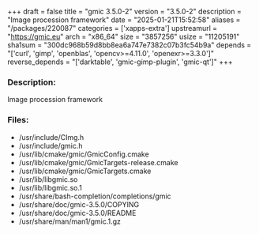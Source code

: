 +++
draft = false
title = "gmic 3.5.0-2"
version = "3.5.0-2"
description = "Image procession framework"
date = "2025-01-21T15:52:58"
aliases = "/packages/220087"
categories = ['xapps-extra']
upstreamurl = "https://gmic.eu"
arch = "x86_64"
size = "3857256"
usize = "11205191"
sha1sum = "300dc968b59d8bb8ea6a747e7382c07b3fc54b9a"
depends = "['curl', 'gimp', 'openblas', 'opencv>=4.11.0', 'openexr>=3.3.0']"
reverse_depends = "['darktable', 'gmic-gimp-plugin', 'gmic-qt']"
+++
### Description: 
Image procession framework

### Files: 
* /usr/include/CImg.h
* /usr/include/gmic.h
* /usr/lib/cmake/gmic/GmicConfig.cmake
* /usr/lib/cmake/gmic/GmicTargets-release.cmake
* /usr/lib/cmake/gmic/GmicTargets.cmake
* /usr/lib/libgmic.so
* /usr/lib/libgmic.so.1
* /usr/share/bash-completion/completions/gmic
* /usr/share/doc/gmic-3.5.0/COPYING
* /usr/share/doc/gmic-3.5.0/README
* /usr/share/man/man1/gmic.1.gz
